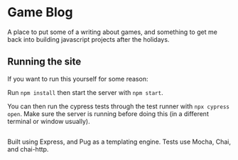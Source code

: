 # Game Blog

A place to put some of a writing about games, and something to get me back into building javascript projects after the holidays.

## Running the site

If you want to run this yourself for some reason:

Run `npm install` then start the server with `npm start`.

You can then run the cypress tests through the test runner with `npx cypress open`. Make sure the server is running before doing this (in a different terminal or window usually).

##

Built using Express, and Pug as a templating engine.
Tests use Mocha, Chai, and chai-http.

